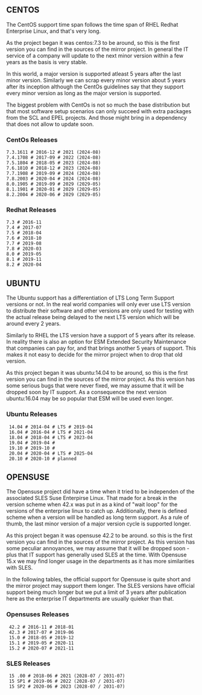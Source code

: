 ## CENTOS

The CentOS support time span follows the time span of RHEL Redhat Enterprise Linux, 
and that's very long.

As the project began it was centos:7.3 to be around, so this is the first version you 
can find in the sources of the mirror project. In general the IT service of a company
will update to the next minor version within a few years as the basis is very stable.

In this world, a major version is supported atleast 5 years after the last minor
version. Similarly we can scrap every minor version about 5 years after its inception
although the CentOs guidelines say that they support every minor version as long as
the major version is supported.

The biggest problem with CentOs is not so much the base distribution but that most
software setup scenarios can only succeed with extra packages from the SCL and EPEL
projects. And those might bring in a dependency that does not allow to update soon.

### CentOs Releases

    7.3.1611 # 2016-12 # 2021 (2024-08)
    7.4.1708 # 2017-09 # 2022 (2024-08)
    7.5.1804 # 2018-05 # 2023 (2024-08)
    7.6.1810 # 2018-12 # 2023 (2024-08)
    7.7.1908 # 2019-09 # 2024 (2024-08)
    7.8.2003 # 2020-04 # 2024 (2024-08)
    8.0.1905 # 2019-09 # 2029 (2029-05)
    8.1.1901 # 2020-01 # 2029 (2029-05)
    8.2.2004 # 2020-06 # 2029 (2029-05)

### Redhat Releases

    7.3 # 2016-11 
    7.4 # 2017-07 
    7.5 # 2018-04 
    7.6 # 2018-10 
    7.7 # 2019-08 
    7.8 # 2020-03 
    8.0 # 2019-05 
    8.1 # 2019-11 
    8.2 # 2020-04

## UBUNTU

The Ubuntu support has a differentiation of LTS Long Term Support versions or not.
In the real world companies will only ever use LTS version to distribute their
software and other versions are only used for testing with the actual release
being delayed to the next LTS version which will be around every 2 years.

Similarly to RHEL the LTS version have a support of 5 years after its release.
In reality there is also an option for ESM Extended Security Maintenance that
companies can pay for, and that brings another 5 years of support. This makes
it not easy to decide for the mirror project when to drop that old version.

As this project began it was ubuntu:14.04 to be around, so this is the first
version you can find in the sources of the mirror project. As this version has
some serious bugs that were never fixed, we may assume that it will be dropped
soon by IT support. As a consequence the next version ubuntu:16.04 may be so
popular that ESM will be used even longer.

### Ubuntu Releases

     14.04 # 2014-04 # LTS # 2019-04
     16.04 # 2016-04 # LTS # 2021-04
     18.04 # 2018-04 # LTS # 2023-04
     19.04 # 2019-04 #
     19.10 # 2019-10 #
     20.04 # 2020-04 # LTS # 2025-04
     20.10 # 2020-10 # planned

## OPENSUSE

The Opensuse project did have a time when it tried to be independen of the
associated SLES Suse Enterpirse Linux. That made for a break in the version
scheme when 42.x was put in as a kind of "wait loop" for the versions of the
enterprise linux to catch up. Additionally, there is defined scheme when a
version will be handled as long term support. As a rule of thumb, the last
minor version of a major version cycle is supported longer.

As this project began it was opensuse 42.2 to be around. so this is the first
version you can find in the sources of the mirror project. As this version has
some peculiar annoyances, we may assume that it will be dropped soon - plus that
IT support has generally used SLES at the time. With Opensuse 15.x we may find
longer usage in the departments as it has more similarities with SLES.

In the following tables, the official support for Opensuse is quite short and
the mirror project may support them longer. The SLES versions have official
support being much longer but we put a limit of 3 years after publication here
as the enterprise IT departments are usually quieker than that.

### Opensuses Releases

     42.2 # 2016-11 # 2018-01
     42.3 # 2017-07 # 2019-06
     15.0 # 2018-05 # 2019-12
     15.1 # 2019-05 # 2020-11
     15.2 # 2020-07 # 2021-11

### SLES Releases

     15 .00 # 2018-06 # 2021 (2028-07 / 2031-07)
     15 SP1 # 2019-06 # 2022 (2028-07 / 2031-07)
     15 SP2 # 2020-06 # 2023 (2028-07 / 2031-07)







